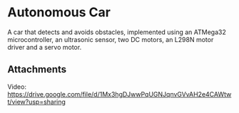 # Autonomous Car



A car that detects and avoids obstacles, implemented using an ATMega32 microcontroller, an ultrasonic sensor, two DC motors, an L298N motor driver and a servo motor. 

## Attachments

  Video: 
  https://drive.google.com/file/d/1Mx3hgDJwwPqUGNJqnvGVvAH2e4CAWtwt/view?usp=sharing


